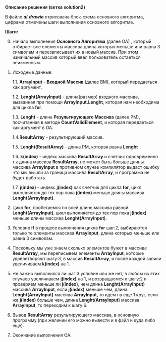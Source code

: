 **Описание решения (ветка solution2)**

В файле **_al.drawio_** отрисована блок-схема основного алгоритма, цифрами отмечены шаги выполнения основного алгоритма.


**Шаги:**

0. Начало выполнения **Основного Алгоритма** (далее ОА) , 
который отбирает все елементы массива длина которых меньше или равна 3 символам
и перезаписывает их в новый массив. При этом изначальный массив который ввел пользователь остаеться неизменным.

1. Исходные данные:

    1.1. **ArrayInput** - **Входной Массив** (далее ВМ), который передаеться как аргумент.

    1.2. **Lenght(ArrayInput)** - длина(размер) входного массива, вызванная при помощи **ArrayInput.Lenght**, которая нам необходима для цикла **for**.

    1.3. **Lenght** - длина **Результирующего Массива** (далее РМ), посчитанная в методе **CountValidElement**, и которая передаеться как аргумент в ОА.

    1.4.**ResultArray** - результирующий массив.

    1.5. **Lenght(ResultArray)** - длина РМ, которая равна **Lenght**

    1.6. **k(index)** - индекс массива **ResultArray** и счетчик одновременно т.к длина массива **ResultArray**, не может быть больше длины массива **ArrayInput**
    в противном случае компилятор выдаст ошибку что мы вышли за граница массива **ResultArray**, и программа не будет работать. 


    1.7. **j(index)** - индекс **j(index)** как счетчик для цикла **for**, цикл выполняется до тех пор пока 
    **j(index)** меньше длины массива **Lenght(ArrayInput)**.
    
2. Цикл **for**, пробегаемся по всей длине массива равной **Lenght(ArrayInput)**, цикл выполняется до тех пор пока 
**j(index)** меньше длины массива **Lenght(ArrayInput)**.

3. Условие **if** в процесе выполнения цикла **for** шаг:2, выбираются только те элементы массива **ArrayInput**, длина которых меньше или равна 3 символам.

4. Поскольку мы уже знаем сколько элементов бужет в массиве **ResultArray**, мы переписывем элементы **ArrayInput**, которые удовлетворяют шагу:3, в массив **ResultArray**, и после каждой записи увеличиваем **k(index)** на 1. 

5. Не важно выполнился ли шаг:3 условие или же нет, в любом из этих случаев увеличиваем **j(index)** на 1, и возвращаемся к шагу:2 и проверяем меньше ли 
**j(index)**, чем длина **Lenght(ArrayInput)** массива **ArrayInput**, если **j(index)** меньше чем, длина **Lenght(ArrayInput)** массива **ArrayInput**, то идем на еще 1 круг, если же **j(index)** больше чем, длина **Lenght(ArrayInput)** массива **ArrayInput**, то переходим к шагу:6.

6. Вывод **ResultArray** результирующего массива, в основную программу.(при желинии его можно вывести и в файл и куда либо еще).

7. Окончание выполнения ОА.

